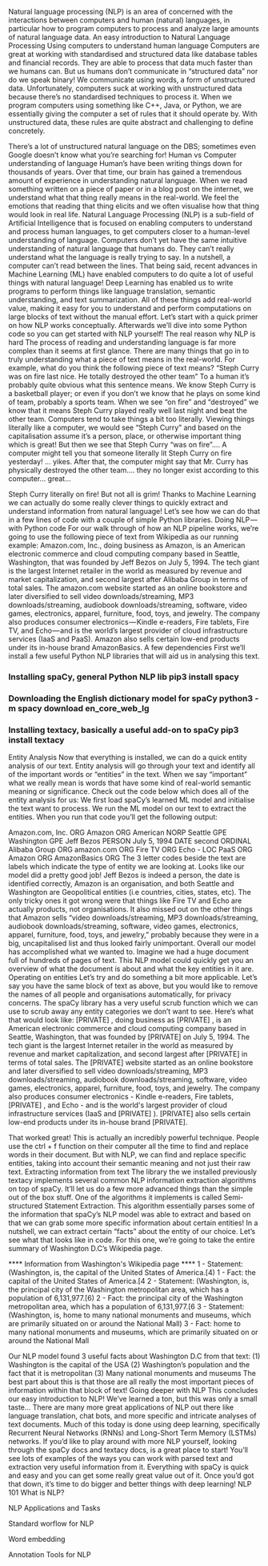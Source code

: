 Natural language processing (NLP) is an area of  concerned with the interactions between computers and human (natural) languages, in particular how to program computers to process and analyze large amounts of natural language data. 
An easy introduction to Natural Language Processing
Using computers to understand human language
Computers are great at working with standardised and structured data like database tables and financial records. They are able to process that data much faster than we humans can. But us humans don’t communicate in “structured data” nor do we speak binary! We communicate using words, a form of unstructured data.
Unfortunately, computers suck at working with unstructured data because there’s no standardised techniques to process it. When we program computers using something like C++, Java, or Python, we are essentially giving the computer a set of rules that it should operate by. With unstructured data, these rules are quite abstract and challenging to define concretely.

There’s a lot of unstructured natural language on the DBS; sometimes even Google doesn’t know what you’re searching for!
Human vs Computer understanding of language
Human’s have been writing things down for thousands of years. Over that time, our brain has gained a tremendous amount of experience in understanding natural language. When we read something written on a piece of paper or in a blog post on the internet, we understand what that thing really means in the real-world. We feel the emotions that reading that thing elicits and we often visualise how that thing would look in real life.
Natural Language Processing (NLP) is a sub-field of Artificial Intelligence that is focused on enabling computers to understand and process human languages, to get computers closer to a human-level understanding of language. Computers don’t yet have the same intuitive understanding of natural language that humans do. They can’t really understand what the language is really trying to say. In a nutshell, a computer can’t read between the lines.
That being said, recent advances in Machine Learning (ML) have enabled computers to do quite a lot of useful things with natural language! Deep Learning has enabled us to write programs to perform things like language translation, semantic understanding, and text summarization. All of these things add real-world value, making it easy for you to understand and perform computations on large blocks of text without the manual effort.
Let’s start with a quick primer on how NLP works conceptually. Afterwards we’ll dive into some Python code so you can get started with NLP yourself!
The real reason why NLP is hard
The process of reading and understanding language is far more complex than it seems at first glance. There are many things that go in to truly understanding what a piece of text means in the real-world. For example, what do you think the following piece of text means?
“Steph Curry was on fire last nice. He totally destroyed the other team”
To a human it’s probably quite obvious what this sentence means. We know Steph Curry is a basketball player; or even if you don’t we know that he plays on some kind of team, probably a sports team. When we see “on fire” and “destroyed” we know that it means Steph Curry played really well last night and beat the other team.
Computers tend to take things a bit too literally. Viewing things literally like a computer, we would see “Steph Curry” and based on the capitalisation assume it’s a person, place, or otherwise important thing which is great! But then we see that Steph Curry “was on fire”…. A computer might tell you that someone literally lit Steph Curry on fire yesterday! … yikes. After that, the computer might say that Mr. Curry has physically destroyed the other team…. they no longer exist according to this computer… great…

Steph Curry literally on fire!
But not all is grim! Thanks to Machine Learning we can actually do some really clever things to quickly extract and understand information from natural language! Let’s see how we can do that in a few lines of code with a couple of simple Python libraries.
Doing NLP — with Python code
For our walk through of how an NLP pipeline works, we’re going to use the following piece of text from Wikipedia as our running example:
Amazon.com, Inc., doing business as Amazon, is an American electronic commerce and cloud computing company based in Seattle, Washington, that was founded by Jeff Bezos on July 5, 1994. The tech giant is the largest Internet retailer in the world as measured by revenue and market capitalization, and second largest after Alibaba Group in terms of total sales. The amazon.com website started as an online bookstore and later diversified to sell video downloads/streaming, MP3 downloads/streaming, audiobook downloads/streaming, software, video games, electronics, apparel, furniture, food, toys, and jewelry. The company also produces consumer electronics — Kindle e-readers, Fire tablets, Fire TV, and Echo — and is the world’s largest provider of cloud infrastructure services (IaaS and PaaS). Amazon also sells certain low-end products under its in-house brand AmazonBasics.
A few dependencies
First we’ll install a few useful Python NLP libraries that will aid us in analysing this text.
### Installing spaCy, general Python NLP lib pip3 install spacy
### Downloading the English dictionary model for spaCy python3 -m spacy download en_core_web_lg
### Installing textacy, basically a useful add-on to spaCy pip3 install textacy
Entity Analysis
Now that everything is installed, we can do a quick entity analysis of our text. Entity analysis will go through your text and identify all of the important words or “entities” in the text. When we say “important” what we really mean is words that have some kind of real-world semantic meaning or significance.
Check out the code below which does all of the entity analysis for us:
We first load spaCy’s learned ML model and initialise the text want to process. We run the ML model on our text to extract the entities. When you run that code you’ll get the following output:

Amazon.com, Inc. ORG Amazon ORG American NORP Seattle GPE Washington GPE Jeff Bezos PERSON July 5, 1994 DATE second ORDINAL Alibaba Group ORG amazon.com ORG Fire TV ORG Echo - LOC PaaS ORG Amazon ORG AmazonBasics ORG
The 3 letter codes beside the text are labels which indicate the type of entity we are looking at. Looks like our model did a pretty good job! Jeff Bezos is indeed a person, the date is identified correctly, Amazon is an organisation, and both Seattle and Washington are Geopolitical entities (i.e countries, cities, states, etc). The only tricky ones it got wrong were that things like Fire TV and Echo are actually products, not organisations. It also missed out on the other things that Amazon sells “video downloads/streaming, MP3 downloads/streaming, audiobook downloads/streaming, software, video games, electronics, apparel, furniture, food, toys, and jewelry,” probably because they were in a big, uncapitalised list and thus looked fairly unimportant.
Overall our model has accomplished what we wanted to. Imagine we had a huge document full of hundreds of pages of text. This NLP model could quickly get you an overview of what the document is about and what the key entities in it are.
Operating on entities
Let’s try and do something a bit more applicable. Let’s say you have the same block of text as above, but you would like to remove the names of all people and organisations automatically, for privacy concerns. The spaCy library has a very useful scrub function which we can use to scrub away any entity categories we don’t want to see. Here’s what that would look like:
[PRIVATE] , doing business as [PRIVATE] , is an American electronic commerce and cloud computing company based in Seattle, Washington, that was founded by [PRIVATE] on July 5, 1994. The tech giant is the largest Internet retailer in the world as measured by revenue and market capitalization, and second largest after [PRIVATE] in terms of total sales. The [PRIVATE] website started as an online bookstore and later diversified to sell video downloads/streaming, MP3 downloads/streaming, audiobook downloads/streaming, software, video games, electronics, apparel, furniture, food, toys, and jewelry. The company also produces consumer electronics - Kindle e-readers, Fire tablets, [PRIVATE] , and Echo - and is the world's largest provider of cloud infrastructure services (IaaS and [PRIVATE] ). [PRIVATE] also sells certain low-end products under its in-house brand [PRIVATE].

That worked great! This is actually an incredibly powerful technique. People use the ctrl + f function on their computer all the time to find and replace words in their document. But with NLP, we can find and replace specific entities, taking into account their semantic meaning and not just their raw text.
Extracting information from text
The library the we installed previously textacy implements several common NLP information extraction algorithms on top of spaCy. It’ll let us do a few more advanced things than the simple out of the box stuff.
One of the algorithms it implements is called Semi-structured Statement Extraction. This algorithm essentially parses some of the information that spaCy’s NLP model was able to extract and based on that we can grab some more specific information about certain entities! In a nutshell, we can extract certain “facts” about the entity of our choice.
Let’s see what that looks like in code. For this one, we’re going to take the entire summary of Washington D.C’s Wikipedia page.

**** Information from Washington's Wikipedia page **** 1 - Statement: (Washington, is, the capital of the United States of America.[4) 1 - Fact: the capital of the United States of America.[4 2 - Statement: (Washington, is, the principal city of the Washington metropolitan area, which has a population of 6,131,977.[6) 2 - Fact: the principal city of the Washington metropolitan area, which has a population of 6,131,977.[6 3 - Statement: (Washington, is, home to many national monuments and museums, which are primarily situated on or around the National Mall) 3 - Fact: home to many national monuments and museums, which are primarily situated on or around the National Mall

Our NLP model found 3 useful facts about Washington D.C from that text:
(1) Washington is the capital of the USA
(2) Washington’s population and the fact that it is metropolitan
(3) Many national monuments and museums
The best part about this is that those are all really the most important pieces of information within that block of text!
Going deeper with NLP
This concludes our easy introduction to NLP! We’ve learned a ton, but this was only a small taste…
There are many more great applications of NLP out there like language translation, chat bots, and more specific and intricate analyses of text documents. Much of this today is done using deep learning, specifically Recurrent Neural Networks (RNNs) and Long-Short Term Memory (LSTMs) networks.
If you’d like to play around with more NLP yourself, looking through the spaCy docs and textacy docs, is a great place to start! You’ll see lots of examples of the ways you can work with parsed text and extraction very useful information from it. Everything with spaCy is quick and easy and you can get some really great value out of it. Once you’d got that down, it’s time to do bigger and better things with deep learning!
NLP 101
What is NLP?

NLP Applications and Tasks

Standard worflow for NLP

Word embedding

Annotation Tools for NLP

